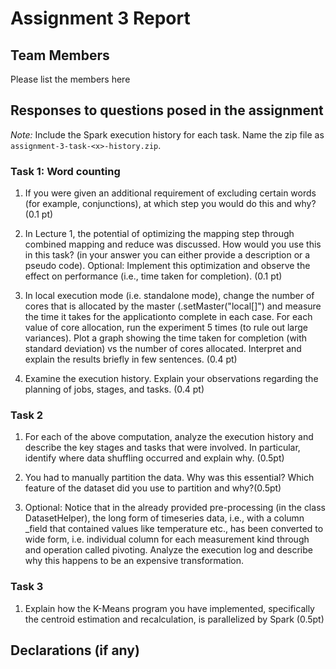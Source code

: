 # Assignment 3 Report

## Team Members

Please list the members here

## Responses to questions posed in the assignment

_Note:_ Include the Spark execution history for each task. Name the zip file as `assignment-3-task-<x>-history.zip`.

### Task 1: Word counting

1. If you were given an additional requirement of excluding certain words (for example, conjunctions), at which step you would do this and why? (0.1 pt)



2. In Lecture 1, the potential of optimizing the mapping step through combined mapping and reduce was discussed. How would you use this in this task? (in your answer you can either provide a description or a pseudo code). Optional: Implement this optimization and observe the effect on performance (i.e., time taken for completion). (0.1 pt)



3. In local execution mode (i.e. standalone mode), change the number of cores that is allocated by the master (.setMaster("local[<n>]") and measure the time it takes for the applicationto complete in each case. For each value of core allocation, run the experiment 5 times (to rule out large variances). Plot a graph showing the time taken for completion (with standard deviation) vs the number of cores allocated. Interpret and explain the results briefly in few sentences. (0.4 pt)


4. Examine the execution history. Explain your observations regarding the planning of jobs, stages, and tasks. (0.4 pt)


### Task 2

1. For each of the above computation, analyze the execution history and describe the key stages and tasks that were involved. In particular, identify where data shuffling occurred and explain why. (0.5pt)


2. You had to manually partition the data. Why was this essential? Which feature of the dataset did you use to partition and why?(0.5pt)


3. Optional: Notice that in the already provided pre-processing (in the class DatasetHelper), the long form of timeseries data, i.e., with a column _field that contained values like temperature etc., has been converted to wide form, i.e. individual column for each measurement kind through and operation called pivoting. Analyze the execution log and describe why this happens to be an expensive transformation.

### Task 3

1. Explain how the K-Means program you have implemented, specifically the centroid estimation and recalculation, is parallelized by Spark (0.5pt)


## Declarations (if any)
